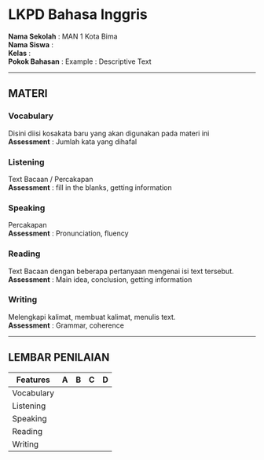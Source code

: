 # LKPD Bahasa Inggris

**Nama Sekolah** : MAN 1 Kota Bima  
**Nama Siswa** :  
**Kelas** :  
**Pokok Bahasan** : Example : Descriptive Text

---

## MATERI

### Vocabulary

Disini diisi kosakata baru yang akan digunakan pada materi ini  
**Assessment** : Jumlah kata yang dihafal

### Listening

Text Bacaan / Percakapan  
**Assessment** : fill in the blanks, getting information

### Speaking

Percakapan  
**Assessment** : Pronunciation, fluency

### Reading

Text Bacaan dengan beberapa pertanyaan mengenai isi text tersebut.  
**Assessment** : Main idea, conclusion, getting information

### Writing

Melengkapi kalimat, membuat kalimat, menulis text.  
**Assessment** : Grammar, coherence

---

## LEMBAR PENILAIAN

| Features   | A   | B   | C   | D   |
| ---------- | --- | --- | --- | --- |
| Vocabulary |     |     |     |     |
| Listening  |     |     |     |     |
| Speaking   |     |     |     |     |
| Reading    |     |     |     |     |
| Writing    |     |     |     |     |
